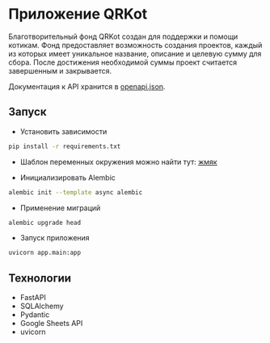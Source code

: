 # Приложение QRKot

Благотворительный фонд QRKot создан для поддержки и помощи котикам. Фонд предоставляет возможность создания проектов, каждый из которых имеет уникальное название, описание и целевую сумму для сбора. После достижения необходимой суммы проект считается завершенным и закрывается.

Документация к API хранится в [openapi.json](openapi.json).

## Запуск

* Установить зависимости 
```bash
pip install -r requirements.txt
```

* Шаблон переменных окружения можно найти тут: [жмяк](.env.example)

* Инициализировать Alembic

```bash
alembic init --template async alembic
```

* Применение миграций

```bash
alembic upgrade head
```

* Запуск приложения 

```bash
uvicorn app.main:app
```

## Технологии
* FastAPI
* SQLAlchemy
* Pydantic
* Google Sheets API
* uvicorn